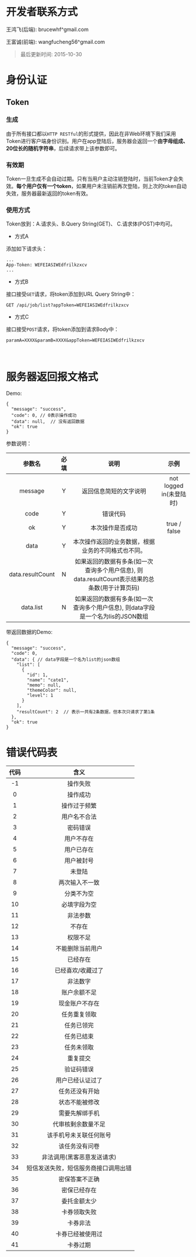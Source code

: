 # 开发者联系方式

王鸿飞(后端): brucewhf^gmail.com

王富诚(前端): wangfucheng56^gmail.com



> 最后更新时间: 2015-10-30



# 身份认证

## Token

### 生成

由于所有接口都以`HTTP RESTful`的形式提供，因此在非Web环境下我们采用Token进行客户端身份识别。用户在app登陆后，服务器会返回一个**由字母组成、20位长的随机字符串**，后续请求带上该参数即可。



### 有效期

Token一旦生成不会自动过期。只有当用户主动注销登陆时，当前Token才会失效。**每个用户仅有一个token**，如果用户未注销前再次登陆，则上次的token自动失效，服务器最新返回的token有效。



### 使用方式

Token放到：A.请求头、B.Query String(GET)、 C.请求体(POST)中均可。

- 方式A

添加如下请求头：

``` 
...
App-Token: WEFEIASIWEdfrilkzxcv
...
```

- 方式B

接口接受`GET`请求，将token添加到URL Query String中：

``` 
GET /api/job/list?appToken=WEFEIASIWEdfrilkzxcv
```

- 方式C

接口接受`POST`请求，将token添加到请求Body中：

``` 
paramA=XXXX&paramB=XXXX&appToken=WEFEIASIWEdfrilkzxcv
```

​

# 服务器返回报文格式

Demo:

``` 
{
  "message": "success",
  "code": 0, // 0表示操作成功
  "data": null,  // 没有返回数据
  "ok": true
}
```

参数说明：

|       参数名        |  必填  |                    说明                    |         示例          |
| :--------------: | :--: | :--------------------------------------: | :-----------------: |
|     message      |  Y   |               返回信息简短的文字说明                | not logged in(未登陆时) |
|       code       |  Y   |                   错误代码                   |                     |
|        ok        |  Y   |                 本次操作是否成功                 |    true / false     |
|       data       |  Y   |        本次操作返回的业务数据，根据业务的不同格式也不同。         |                     |
| data.resultCount |  N   | 如果返回的数据有多条(如一次查询多个用户信息), 则data.resultCount表示结果的总条数(用于计算页码) |                     |
|    data.list     |  N   | 如果返回的数据有多条(如一次查询多个用户信息), 则data字段是一个名为lis的JSON数组 |                     |

带返回数据的Demo:

``` 
{
  "message": "success",
  "code": 0,
  "data": { // data字段是一个名为list的json数组
    "list": [
      {
        "id": 1,
        "name": "cate1",
        "memo": null,
        "themeColor": null,
        "level": 1
      }
    ],
    "resultCount": 2  // 表示一共有2条数据，但本次只请求了第1条
  },
  "ok": true
}
```



# 错误代码表

|  代码  |         含义         |
| :--: | :----------------: |
|  -1  |        操作失败        |
|  0   |        操作成功        |
|  1   |       操作过于频繁       |
|  2   |       用户名不合法       |
|  3   |        密码错误        |
|  4   |       用户不存在        |
|  5   |       用户已存在        |
|  6   |       用户被封号        |
|  7   |        未登陆         |
|  8   |      两次输入不一致       |
|  9   |       分类不为空        |
|  10  |       必填字段为空       |
|  11  |        非法参数        |
|  12  |        不存在         |
|  13  |        权限不足        |
|  14  |      不能删除当前用户      |
|  15  |        已经存在        |
|  16  |     已经喜欢/收藏过了      |
|  17  |        非法数字        |
|  18  |       账户余额不足       |
|  19  |      现金账户不存在       |
|  20  |       任务重复领取       |
|  21  |       任务已领完        |
|  22  |       任务已结束        |
|  23  |       任务未领取        |
|  24  |        重复提交        |
|  25  |       验证码错误        |
|  26  |      用户已经认证过了      |
|  27  |      任务还没有开始       |
|  28  |      状态不能被修改       |
|  29  |      需要先解绑手机       |
|  30  |     代审核剩余数量不足      |
|  31  |    该手机号未关联任何账号     |
|  32  |      该任务没有问卷       |
|  33  |   非法调用(黑客恶意发送请求)   |
|  34  | 短信发送失败，短信服务商接口调用出错 |
|  35  |      密保答案不正确       |
|  36  |       密保已经存在       |
|  37  |       委托金额太少       |
|  38  |       卡券领取失败       |
|  39  |        卡券非法        |
|  40  |      卡券已经被使用过      |
|  41  |        卡券过期        |